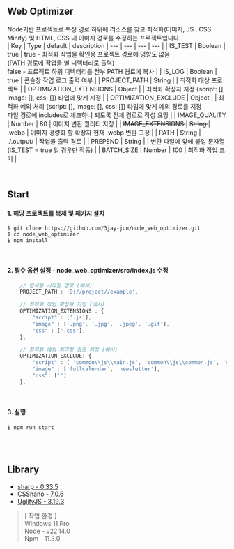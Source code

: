 ## Web Optimizer
Node기반 프로젝트로 특정 경로 하위에 리소스를 찾고 최적화(이미지, JS , CSS Minify) 및 HTML, CSS 내 이미지 경로를 수정하는 프로젝트입니다.<br>
| Key | Type | default | description
| --- | --- | --- | --- |
| IS_TEST | Boolean | true | true - 최적화 작업물 확인용 프로젝트 경로에 영향도 없음<br> (PATH 경로에 작업물 별 디렉터리로 출력) <br> false - 프로젝트 하위 디렉터리를 전부 PATH 경로에 복사 |
| IS_LOG | Boolean | true | 콘솔창 작업 로그 출력 여부 |
| PROJECT_PATH | String |  | 최적화 대상 프로젝트 |
| OPTIMIZATION_EXTENSIONS | Object |  | 최적화 확장자 지정 {script: [], image: [], css: []} 타입에 맞게 지정 |
| OPTIMIZATION_EXCLUDE | Object |  | 최적화 예외 처리 {script: [], image: [], css: []} 타입에 맞게 예외 경로를 지정 <br> 파일 경로에 includes로 체크하니 되도록 전체 경로로 작성 요망  |
| IMAGE_QUALITY | Number | 80 | 이미지 변환 퀄리티 지정 |
| <s>IMAGE_EXTENSIONS </s>| <s>String </s>| <s> .webp</s> | <s>이미지 경량화 할 확장자</s>  현재 .webp 변환 고정 |
| PATH | String | ./.output/ | 작업물 출력 경로 |
| PREPEND | String |  | 변환 파일에 앞에 붙일 문자열 (IS_TEST = true 일 경우만 작동) |
| BATCH_SIZE | Number | 100 | 최적화 작업 크기 |

<br>   



## Start

#### 1. 해당 프로젝트를 복제 및 패키지 설치
```
$ git clone https://github.com/3jay-jun/node_web_optimizer.git
$ cd node_web_optimizer
$ npm install
```
<br>   

#### 2. 필수 옵션 설정 - node_web_optimizer/src/index.js 수정
```js
    // 탐색을 시작할 경로 (예시)
    PROJECT_PATH : 'D://project//example', 

    // 최적화 작업 확장자 지정 (예시)
    OPTIMIZATION_EXTENSIONS : { 
        "script" : ['.js'],
        "image" : ['.png', '.jpg', '.jpeg', '.gif'],
        "css" : ['.css'],
    },

    // 최적화 예외 처리할 경로 지정 (예시) 
    OPTIMIZATION_EXCLUDE: { 
        "script" : [ 'common\\js\\main.js', 'common\\js\\common.js', 'common\\js\\site.js'],
        "image" : ['fullcalendar', 'newsletter'],
        "css": ['']
    }, 
```
<br>

#### 3. 실행
```
$ npm run start
```

<br>
<br>

## Library
- [sharp - 0.33.5](https://sharp.pixelplumbing.com/)
- [CSSnano - 7.0.6](https://github.com/cssnano/cssnano)
- [UglifyJS - 3.19.3](https://github.com/mishoo/UglifyJS)

>[ 작업 환경 ] <br> Windows 11 Pro<br> Node - v22.14.0  <br> Npm - 11.3.0


